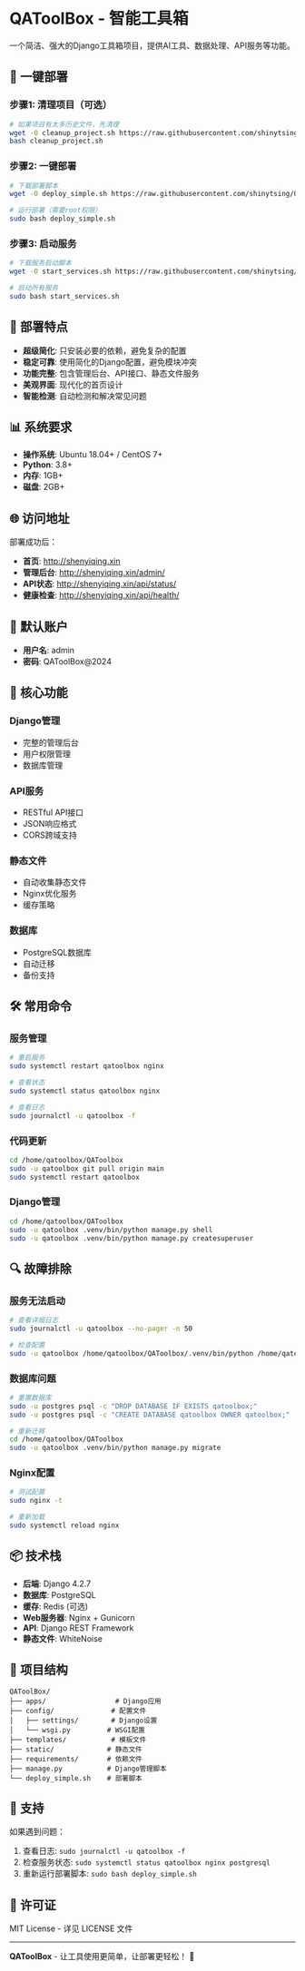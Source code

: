 # QAToolBox - 智能工具箱

一个简洁、强大的Django工具箱项目，提供AI工具、数据处理、API服务等功能。

## 🚀 一键部署

### 步骤1: 清理项目（可选）
```bash
# 如果项目有太多历史文件，先清理
wget -O cleanup_project.sh https://raw.githubusercontent.com/shinytsing/QAToolbox/main/cleanup_project.sh
bash cleanup_project.sh
```

### 步骤2: 一键部署
```bash
# 下载部署脚本
wget -O deploy_simple.sh https://raw.githubusercontent.com/shinytsing/QAToolbox/main/deploy_simple.sh

# 运行部署（需要root权限）
sudo bash deploy_simple.sh
```

### 步骤3: 启动服务
```bash
# 下载服务启动脚本
wget -O start_services.sh https://raw.githubusercontent.com/shinytsing/QAToolbox/main/start_services.sh

# 启动所有服务
sudo bash start_services.sh
```

## 🎯 部署特点

- **超级简化**: 只安装必要的依赖，避免复杂的配置
- **稳定可靠**: 使用简化的Django配置，避免模块冲突
- **功能完整**: 包含管理后台、API接口、静态文件服务
- **美观界面**: 现代化的首页设计
- **智能检测**: 自动检测和解决常见问题

## 📊 系统要求

- **操作系统**: Ubuntu 18.04+ / CentOS 7+
- **Python**: 3.8+
- **内存**: 1GB+
- **磁盘**: 2GB+

## 🌐 访问地址

部署成功后：

- **首页**: http://shenyiqing.xin
- **管理后台**: http://shenyiqing.xin/admin/
- **API状态**: http://shenyiqing.xin/api/status/
- **健康检查**: http://shenyiqing.xin/api/health/

## 👤 默认账户

- **用户名**: admin
- **密码**: QAToolBox@2024

## 🔧 核心功能

### Django管理
- 完整的管理后台
- 用户权限管理
- 数据库管理

### API服务
- RESTful API接口
- JSON响应格式
- CORS跨域支持

### 静态文件
- 自动收集静态文件
- Nginx优化服务
- 缓存策略

### 数据库
- PostgreSQL数据库
- 自动迁移
- 备份支持

## 🛠️ 常用命令

### 服务管理
```bash
# 重启服务
sudo systemctl restart qatoolbox nginx

# 查看状态
sudo systemctl status qatoolbox nginx

# 查看日志
sudo journalctl -u qatoolbox -f
```

### 代码更新
```bash
cd /home/qatoolbox/QAToolbox
sudo -u qatoolbox git pull origin main
sudo systemctl restart qatoolbox
```

### Django管理
```bash
cd /home/qatoolbox/QAToolbox
sudo -u qatoolbox .venv/bin/python manage.py shell
sudo -u qatoolbox .venv/bin/python manage.py createsuperuser
```

## 🔍 故障排除

### 服务无法启动
```bash
# 查看详细日志
sudo journalctl -u qatoolbox --no-pager -n 50

# 检查配置
sudo -u qatoolbox /home/qatoolbox/QAToolbox/.venv/bin/python /home/qatoolbox/QAToolbox/manage.py check
```

### 数据库问题
```bash
# 重置数据库
sudo -u postgres psql -c "DROP DATABASE IF EXISTS qatoolbox;"
sudo -u postgres psql -c "CREATE DATABASE qatoolbox OWNER qatoolbox;"

# 重新迁移
cd /home/qatoolbox/QAToolbox
sudo -u qatoolbox .venv/bin/python manage.py migrate
```

### Nginx配置
```bash
# 测试配置
sudo nginx -t

# 重新加载
sudo systemctl reload nginx
```

## 📦 技术栈

- **后端**: Django 4.2.7
- **数据库**: PostgreSQL
- **缓存**: Redis (可选)
- **Web服务器**: Nginx + Gunicorn
- **API**: Django REST Framework
- **静态文件**: WhiteNoise

## 📝 项目结构

```
QAToolBox/
├── apps/                 # Django应用
├── config/              # 配置文件
│   ├── settings/        # Django设置
│   └── wsgi.py         # WSGI配置
├── templates/           # 模板文件
├── static/             # 静态文件
├── requirements/       # 依赖文件
├── manage.py           # Django管理脚本
└── deploy_simple.sh    # 部署脚本
```

## 🤝 支持

如果遇到问题：

1. 查看日志: `sudo journalctl -u qatoolbox -f`
2. 检查服务状态: `sudo systemctl status qatoolbox nginx postgresql`
3. 重新运行部署脚本: `sudo bash deploy_simple.sh`

## 📄 许可证

MIT License - 详见 LICENSE 文件

---

**QAToolBox** - 让工具使用更简单，让部署更轻松！ 🎉
